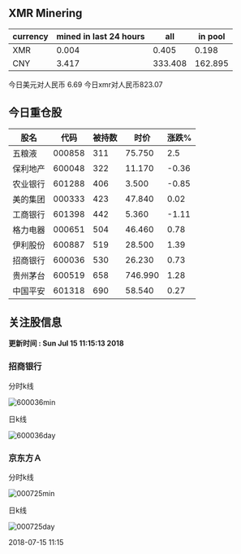 ## XMR Minering

|currency|mined in last 24 hours|all|in pool|
|---|---|---|---|
|XMR|0.004|0.405|0.198|
|CNY|3.417|333.408|162.895|

今日美元对人民币 6.69	今日xmr对人民币823.07


## 今日重仓股 

|股名|代码|被持数|时价|涨跌%|
|---|---|---|---|---|
|五粮液|000858|311|75.750|2.5|
|保利地产|600048|322|11.170|-0.36|
|农业银行|601288|406|3.500|-0.85|
|美的集团|000333|423|47.840|0.02|
|工商银行|601398|442|5.360|-1.11|
|格力电器|000651|504|46.460|0.78|
|伊利股份|600887|519|28.500|1.39|
|招商银行|600036|530|26.230|0.73|
|贵州茅台|600519|658|746.990|1.28|
|中国平安|601318|690|58.540|0.27|

## 关注股信息
**更新时间 : Sun Jul 15 11:15:13 2018**
### 招商银行 
分时k线

![600036min](http://image.sinajs.cn/newchart/min/n/sh600036.gif)

日k线

![600036day](http://image.sinajs.cn/newchart/daily/n/sh600036.gif)

### 京东方Ａ 
分时k线

![000725min](http://image.sinajs.cn/newchart/min/n/sz000725.gif)

日k线

![000725day](http://image.sinajs.cn/newchart/daily/n/sz000725.gif)

2018-07-15 11:15